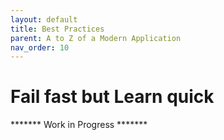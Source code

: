 ```yaml
---
layout: default
title: Best Practices
parent: A to Z of a Modern Application
nav_order: 10
---
```


# Fail fast but Learn quick

******* Work in Progress *******